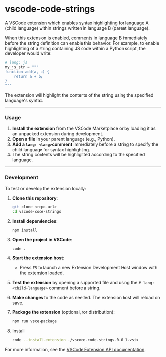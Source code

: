 # vscode-code-strings

A VSCode extension which enables syntax highlighting for language A (child language) within strings written in language B (parent language).

When this extension is enabled, comments in language B immediately before the string definition can enable this behavior.
For example, to enable highlighting of a string containing JS code within a Python script, the developer would write:

```python
# lang: js
my_js_str = """
function add(a, b) {
    return a + b;
}
"""
```

The extension will highlight the contents of the string using the specified language's syntax.

-----

### Usage

1. **Install the extension** from the VSCode Marketplace or by loading it as an unpacked extension during development.
2. **Open a file** in your parent language (e.g., Python).
3. **Add a `lang: <lang>`comment** immediately before a string to specify the child language for syntax highlighting.  
4. The string contents will be highlighted according to the specified language.

-----

### Development

To test or develop the extension locally:

1. **Clone this repository**:
   ```sh
   git clone <repo-url>
   cd vscode-code-strings
   ```

2. **Install dependencies**:
   ```sh
   npm install
   ```

3. **Open the project in VSCode**:
   ```sh
   code .
   ```

4. **Start the extension host**:
   - Press `F5` to launch a new Extension Development Host window with the extension loaded.

5. **Test the extension** by opening a supported file and using the `# lang: <child-language>` comment before a string.

6. **Make changes** to the code as needed. The extension host will reload on save.

7. **Package the extension** (optional, for distribution):
   ```sh
   npm run vsce-package
   ```

8. Install

    ```sh
    code --install-extension ./vscode-code-strings-0.0.1.vsix
    ```

For more information, see the [VSCode Extension API documentation](https://code.visualstudio.com/api).

<!-- Below content left over from template -->
<!--
## Extension Settings

Include if your extension adds any VS Code settings through the `contributes.configuration` extension point.

For example:

This extension contributes the following settings:

* `myExtension.enable`: Enable/disable this extension.
* `myExtension.thing`: Set to `blah` to do something.

## Known Issues

Calling out known issues can help limit users opening duplicate issues against your extension.

## Release Notes

Users appreciate release notes as you update your extension.

### 1.0.0

Initial release of ...

### 1.0.1

Fixed issue #.

### 1.1.0

Added features X, Y, and Z.

---

## Following extension guidelines

Ensure that you've read through the extensions guidelines and follow the best practices for creating your extension.

* [Extension Guidelines](https://code.visualstudio.com/api/references/extension-guidelines)

## Working with Markdown

You can author your README using Visual Studio Code. Here are some useful editor keyboard shortcuts:

* Split the editor (`Cmd+\` on macOS or `Ctrl+\` on Windows and Linux).
* Toggle preview (`Shift+Cmd+V` on macOS or `Shift+Ctrl+V` on Windows and Linux).
* Press `Ctrl+Space` (Windows, Linux, macOS) to see a list of Markdown snippets.

## For more information

* [Visual Studio Code's Markdown Support](http://code.visualstudio.com/docs/languages/markdown)
* [Markdown Syntax Reference](https://help.github.com/articles/markdown-basics/)

**Enjoy!**
-->